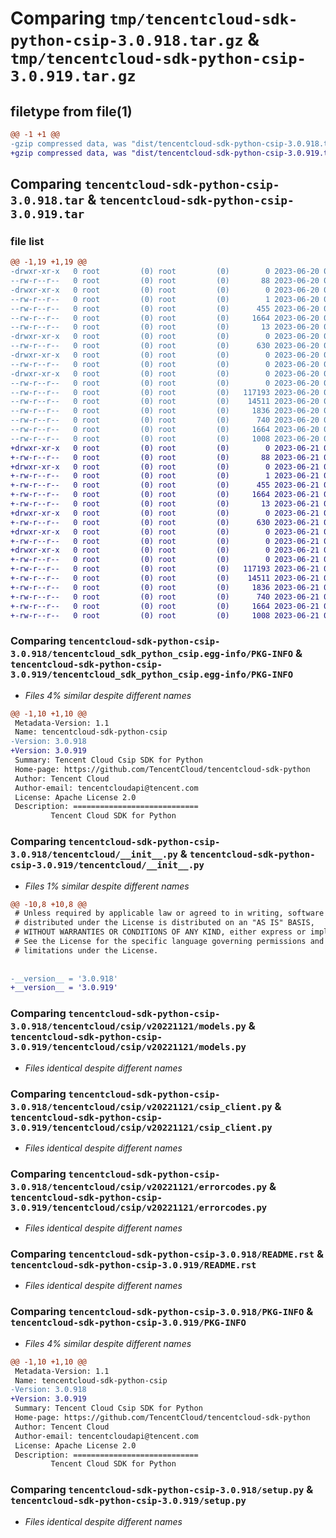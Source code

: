 # Comparing `tmp/tencentcloud-sdk-python-csip-3.0.918.tar.gz` & `tmp/tencentcloud-sdk-python-csip-3.0.919.tar.gz`

## filetype from file(1)

```diff
@@ -1 +1 @@
-gzip compressed data, was "dist/tencentcloud-sdk-python-csip-3.0.918.tar", last modified: Tue Jun 20 02:37:52 2023, max compression
+gzip compressed data, was "dist/tencentcloud-sdk-python-csip-3.0.919.tar", last modified: Wed Jun 21 00:22:12 2023, max compression
```

## Comparing `tencentcloud-sdk-python-csip-3.0.918.tar` & `tencentcloud-sdk-python-csip-3.0.919.tar`

### file list

```diff
@@ -1,19 +1,19 @@
-drwxr-xr-x   0 root         (0) root         (0)        0 2023-06-20 02:37:52.000000 tencentcloud-sdk-python-csip-3.0.918/
--rw-r--r--   0 root         (0) root         (0)       88 2023-06-20 02:37:52.000000 tencentcloud-sdk-python-csip-3.0.918/setup.cfg
-drwxr-xr-x   0 root         (0) root         (0)        0 2023-06-20 02:37:52.000000 tencentcloud-sdk-python-csip-3.0.918/tencentcloud_sdk_python_csip.egg-info/
--rw-r--r--   0 root         (0) root         (0)        1 2023-06-20 02:37:52.000000 tencentcloud-sdk-python-csip-3.0.918/tencentcloud_sdk_python_csip.egg-info/dependency_links.txt
--rw-r--r--   0 root         (0) root         (0)      455 2023-06-20 02:37:52.000000 tencentcloud-sdk-python-csip-3.0.918/tencentcloud_sdk_python_csip.egg-info/SOURCES.txt
--rw-r--r--   0 root         (0) root         (0)     1664 2023-06-20 02:37:52.000000 tencentcloud-sdk-python-csip-3.0.918/tencentcloud_sdk_python_csip.egg-info/PKG-INFO
--rw-r--r--   0 root         (0) root         (0)       13 2023-06-20 02:37:52.000000 tencentcloud-sdk-python-csip-3.0.918/tencentcloud_sdk_python_csip.egg-info/top_level.txt
-drwxr-xr-x   0 root         (0) root         (0)        0 2023-06-20 02:37:52.000000 tencentcloud-sdk-python-csip-3.0.918/tencentcloud/
--rw-r--r--   0 root         (0) root         (0)      630 2023-06-20 02:37:52.000000 tencentcloud-sdk-python-csip-3.0.918/tencentcloud/__init__.py
-drwxr-xr-x   0 root         (0) root         (0)        0 2023-06-20 02:37:52.000000 tencentcloud-sdk-python-csip-3.0.918/tencentcloud/csip/
--rw-r--r--   0 root         (0) root         (0)        0 2023-06-20 02:37:52.000000 tencentcloud-sdk-python-csip-3.0.918/tencentcloud/csip/__init__.py
-drwxr-xr-x   0 root         (0) root         (0)        0 2023-06-20 02:37:52.000000 tencentcloud-sdk-python-csip-3.0.918/tencentcloud/csip/v20221121/
--rw-r--r--   0 root         (0) root         (0)        0 2023-06-20 02:37:52.000000 tencentcloud-sdk-python-csip-3.0.918/tencentcloud/csip/v20221121/__init__.py
--rw-r--r--   0 root         (0) root         (0)   117193 2023-06-20 02:37:52.000000 tencentcloud-sdk-python-csip-3.0.918/tencentcloud/csip/v20221121/models.py
--rw-r--r--   0 root         (0) root         (0)    14511 2023-06-20 02:37:52.000000 tencentcloud-sdk-python-csip-3.0.918/tencentcloud/csip/v20221121/csip_client.py
--rw-r--r--   0 root         (0) root         (0)     1836 2023-06-20 02:37:52.000000 tencentcloud-sdk-python-csip-3.0.918/tencentcloud/csip/v20221121/errorcodes.py
--rw-r--r--   0 root         (0) root         (0)      740 2023-06-20 02:37:52.000000 tencentcloud-sdk-python-csip-3.0.918/README.rst
--rw-r--r--   0 root         (0) root         (0)     1664 2023-06-20 02:37:52.000000 tencentcloud-sdk-python-csip-3.0.918/PKG-INFO
--rw-r--r--   0 root         (0) root         (0)     1008 2023-06-20 02:37:52.000000 tencentcloud-sdk-python-csip-3.0.918/setup.py
+drwxr-xr-x   0 root         (0) root         (0)        0 2023-06-21 00:22:12.000000 tencentcloud-sdk-python-csip-3.0.919/
+-rw-r--r--   0 root         (0) root         (0)       88 2023-06-21 00:22:12.000000 tencentcloud-sdk-python-csip-3.0.919/setup.cfg
+drwxr-xr-x   0 root         (0) root         (0)        0 2023-06-21 00:22:12.000000 tencentcloud-sdk-python-csip-3.0.919/tencentcloud_sdk_python_csip.egg-info/
+-rw-r--r--   0 root         (0) root         (0)        1 2023-06-21 00:22:12.000000 tencentcloud-sdk-python-csip-3.0.919/tencentcloud_sdk_python_csip.egg-info/dependency_links.txt
+-rw-r--r--   0 root         (0) root         (0)      455 2023-06-21 00:22:12.000000 tencentcloud-sdk-python-csip-3.0.919/tencentcloud_sdk_python_csip.egg-info/SOURCES.txt
+-rw-r--r--   0 root         (0) root         (0)     1664 2023-06-21 00:22:12.000000 tencentcloud-sdk-python-csip-3.0.919/tencentcloud_sdk_python_csip.egg-info/PKG-INFO
+-rw-r--r--   0 root         (0) root         (0)       13 2023-06-21 00:22:12.000000 tencentcloud-sdk-python-csip-3.0.919/tencentcloud_sdk_python_csip.egg-info/top_level.txt
+drwxr-xr-x   0 root         (0) root         (0)        0 2023-06-21 00:22:12.000000 tencentcloud-sdk-python-csip-3.0.919/tencentcloud/
+-rw-r--r--   0 root         (0) root         (0)      630 2023-06-21 00:22:12.000000 tencentcloud-sdk-python-csip-3.0.919/tencentcloud/__init__.py
+drwxr-xr-x   0 root         (0) root         (0)        0 2023-06-21 00:22:12.000000 tencentcloud-sdk-python-csip-3.0.919/tencentcloud/csip/
+-rw-r--r--   0 root         (0) root         (0)        0 2023-06-21 00:22:12.000000 tencentcloud-sdk-python-csip-3.0.919/tencentcloud/csip/__init__.py
+drwxr-xr-x   0 root         (0) root         (0)        0 2023-06-21 00:22:12.000000 tencentcloud-sdk-python-csip-3.0.919/tencentcloud/csip/v20221121/
+-rw-r--r--   0 root         (0) root         (0)        0 2023-06-21 00:22:12.000000 tencentcloud-sdk-python-csip-3.0.919/tencentcloud/csip/v20221121/__init__.py
+-rw-r--r--   0 root         (0) root         (0)   117193 2023-06-21 00:22:12.000000 tencentcloud-sdk-python-csip-3.0.919/tencentcloud/csip/v20221121/models.py
+-rw-r--r--   0 root         (0) root         (0)    14511 2023-06-21 00:22:12.000000 tencentcloud-sdk-python-csip-3.0.919/tencentcloud/csip/v20221121/csip_client.py
+-rw-r--r--   0 root         (0) root         (0)     1836 2023-06-21 00:22:12.000000 tencentcloud-sdk-python-csip-3.0.919/tencentcloud/csip/v20221121/errorcodes.py
+-rw-r--r--   0 root         (0) root         (0)      740 2023-06-21 00:22:12.000000 tencentcloud-sdk-python-csip-3.0.919/README.rst
+-rw-r--r--   0 root         (0) root         (0)     1664 2023-06-21 00:22:12.000000 tencentcloud-sdk-python-csip-3.0.919/PKG-INFO
+-rw-r--r--   0 root         (0) root         (0)     1008 2023-06-21 00:22:12.000000 tencentcloud-sdk-python-csip-3.0.919/setup.py
```

### Comparing `tencentcloud-sdk-python-csip-3.0.918/tencentcloud_sdk_python_csip.egg-info/PKG-INFO` & `tencentcloud-sdk-python-csip-3.0.919/tencentcloud_sdk_python_csip.egg-info/PKG-INFO`

 * *Files 4% similar despite different names*

```diff
@@ -1,10 +1,10 @@
 Metadata-Version: 1.1
 Name: tencentcloud-sdk-python-csip
-Version: 3.0.918
+Version: 3.0.919
 Summary: Tencent Cloud Csip SDK for Python
 Home-page: https://github.com/TencentCloud/tencentcloud-sdk-python
 Author: Tencent Cloud
 Author-email: tencentcloudapi@tencent.com
 License: Apache License 2.0
 Description: ============================
         Tencent Cloud SDK for Python
```

### Comparing `tencentcloud-sdk-python-csip-3.0.918/tencentcloud/__init__.py` & `tencentcloud-sdk-python-csip-3.0.919/tencentcloud/__init__.py`

 * *Files 1% similar despite different names*

```diff
@@ -10,8 +10,8 @@
 # Unless required by applicable law or agreed to in writing, software
 # distributed under the License is distributed on an "AS IS" BASIS,
 # WITHOUT WARRANTIES OR CONDITIONS OF ANY KIND, either express or implied.
 # See the License for the specific language governing permissions and
 # limitations under the License.
 
 
-__version__ = '3.0.918'
+__version__ = '3.0.919'
```

### Comparing `tencentcloud-sdk-python-csip-3.0.918/tencentcloud/csip/v20221121/models.py` & `tencentcloud-sdk-python-csip-3.0.919/tencentcloud/csip/v20221121/models.py`

 * *Files identical despite different names*

### Comparing `tencentcloud-sdk-python-csip-3.0.918/tencentcloud/csip/v20221121/csip_client.py` & `tencentcloud-sdk-python-csip-3.0.919/tencentcloud/csip/v20221121/csip_client.py`

 * *Files identical despite different names*

### Comparing `tencentcloud-sdk-python-csip-3.0.918/tencentcloud/csip/v20221121/errorcodes.py` & `tencentcloud-sdk-python-csip-3.0.919/tencentcloud/csip/v20221121/errorcodes.py`

 * *Files identical despite different names*

### Comparing `tencentcloud-sdk-python-csip-3.0.918/README.rst` & `tencentcloud-sdk-python-csip-3.0.919/README.rst`

 * *Files identical despite different names*

### Comparing `tencentcloud-sdk-python-csip-3.0.918/PKG-INFO` & `tencentcloud-sdk-python-csip-3.0.919/PKG-INFO`

 * *Files 4% similar despite different names*

```diff
@@ -1,10 +1,10 @@
 Metadata-Version: 1.1
 Name: tencentcloud-sdk-python-csip
-Version: 3.0.918
+Version: 3.0.919
 Summary: Tencent Cloud Csip SDK for Python
 Home-page: https://github.com/TencentCloud/tencentcloud-sdk-python
 Author: Tencent Cloud
 Author-email: tencentcloudapi@tencent.com
 License: Apache License 2.0
 Description: ============================
         Tencent Cloud SDK for Python
```

### Comparing `tencentcloud-sdk-python-csip-3.0.918/setup.py` & `tencentcloud-sdk-python-csip-3.0.919/setup.py`

 * *Files identical despite different names*

